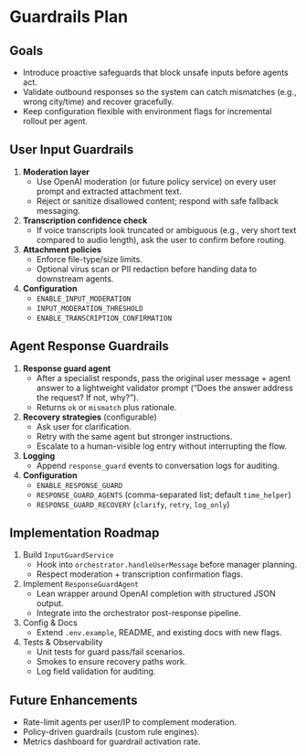 # Guardrails Plan

## Goals
- Introduce proactive safeguards that block unsafe inputs before agents act.
- Validate outbound responses so the system can catch mismatches (e.g., wrong city/time) and recover gracefully.
- Keep configuration flexible with environment flags for incremental rollout per agent.

## User Input Guardrails
1. **Moderation layer**
   - Use OpenAI moderation (or future policy service) on every user prompt and extracted attachment text.
   - Reject or sanitize disallowed content; respond with safe fallback messaging.
2. **Transcription confidence check**
   - If voice transcripts look truncated or ambiguous (e.g., very short text compared to audio length), ask the user to confirm before routing.
3. **Attachment policies**
   - Enforce file-type/size limits.
   - Optional virus scan or PII redaction before handing data to downstream agents.
4. **Configuration**
   - `ENABLE_INPUT_MODERATION`
   - `INPUT_MODERATION_THRESHOLD`
   - `ENABLE_TRANSCRIPTION_CONFIRMATION`

## Agent Response Guardrails
1. **Response guard agent**
   - After a specialist responds, pass the original user message + agent answer to a lightweight validator prompt (“Does the answer address the request? If not, why?”).
   - Returns `ok` or `mismatch` plus rationale.
2. **Recovery strategies** (configurable)
   - Ask user for clarification.
   - Retry with the same agent but stronger instructions.
   - Escalate to a human-visible log entry without interrupting the flow.
3. **Logging**
   - Append `response_guard` events to conversation logs for auditing.
4. **Configuration**
   - `ENABLE_RESPONSE_GUARD`
   - `RESPONSE_GUARD_AGENTS` (comma-separated list; default `time_helper`)
   - `RESPONSE_GUARD_RECOVERY` (`clarify`, `retry`, `log_only`)

## Implementation Roadmap
1. Build `InputGuardService`
   - Hook into `orchestrator.handleUserMessage` before manager planning.
   - Respect moderation + transcription confirmation flags.
2. Implement `ResponseGuardAgent`
   - Lean wrapper around OpenAI completion with structured JSON output.
   - Integrate into the orchestrator post-response pipeline.
3. Config & Docs
   - Extend `.env.example`, README, and existing docs with new flags.
4. Tests & Observability
   - Unit tests for guard pass/fail scenarios.
   - Smokes to ensure recovery paths work.
   - Log field validation for auditing.

## Future Enhancements
- Rate-limit agents per user/IP to complement moderation.
- Policy-driven guardrails (custom rule engines).
- Metrics dashboard for guardrail activation rate.
